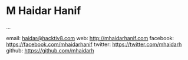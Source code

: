 # M Haidar Hanif

...

email: haidar@hacktiv8.com
web: http://mhaidarhanif.com
facebook: https://facebook.com/mhaidarhanif
twitter: https://twitter.com/mhaidarh
github: https://github.com/mhaidarh
